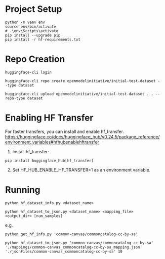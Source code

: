 # Project Setup
```shell
python -m venv env
source env/bin/activate
# .\env\Scripts\activate
pip install --upgrade pip
pip install -r hf-requirements.txt
```

# Repo Creation
```shell
huggingface-cli login

huggingface-cli repo create openmodelinitiative/initial-test-dataset --type dataset

huggingface-cli upload openmodelinitiative/initial-test-dataset . . --repo-type dataset
```

# Enabling HF Transfer

For faster transfers, you can install and enable hf_transfer.
https://huggingface.co/docs/huggingface_hub/v0.24.5/package_reference/environment_variables#hfhubenablehftransfer

1. Install hf_transfer:
```shell
pip install huggingface_hub[hf_transfer]
```
2. Set HF_HUB_ENABLE_HF_TRANSFER=1 as an environment variable.

# Running

```shell
python hf_dataset_info.py <dataset_name>

python hf_dataset_to_json.py <dataset_name> <mapping_file> <output_dir> [num_samples]
```

e.g.

```shell
python get_hf_info.py 'common-canvas/commoncatalog-cc-by-sa'

python hf_dataset_to_json.py 'common-canvas/commoncatalog-cc-by-sa' './mappings/common-canvas_commoncatalog-cc-by-sa_mapping.json' './jsonFiles/common-canvas_commoncatalog-cc-by-sa' 10
```
